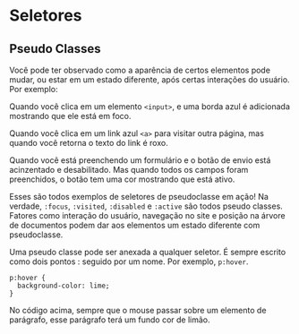 # Seletores

## Pseudo Classes

Você pode ter observado como a aparência de certos elementos pode mudar, ou estar em um estado diferente, após certas interações do usuário. Por exemplo:

Quando você clica em um elemento `<input>`, e uma borda azul é adicionada mostrando que ele está em foco.

Quando você clica em um link azul `<a>` para visitar outra página, mas quando você retorna o texto do link é roxo.

Quando você está preenchendo um formulário e o botão de envio está acinzentado e desabilitado. Mas quando todos os campos foram preenchidos, o botão tem uma cor mostrando que está ativo.

Esses são todos exemplos de seletores de pseudoclasse em ação! Na verdade, `:focus`, `:visited`, `:disabled` e `:active` são todos pseudo classes. Fatores como interação do usuário, navegação no site e posição na árvore de documentos podem dar aos elementos um estado diferente com pseudoclasse.

Uma pseudo classe pode ser anexada a qualquer seletor. É sempre escrito como dois pontos : seguido por um nome. Por exemplo, `p:hover`.

```
p:hover {
  background-color: lime;
}
```

No código acima, sempre que o mouse passar sobre um elemento de parágrafo, esse parágrafo terá um fundo cor de limão.
